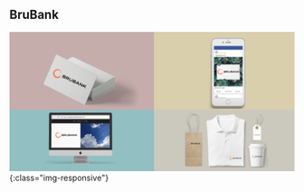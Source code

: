 ## BruBank

![4 logos](https://github.com/avilaroman/brubru/raw/master/brubank%201024x500.png){:class="img-responsive"}
